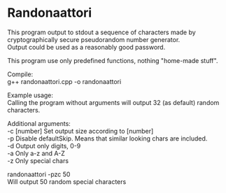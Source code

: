 # Randonaattori  
  
This program output to stdout a sequence of characters made by  
cryptographically secure pseudorandom number generator.  
Output could be used as a reasonably good password.  
  
This program use only predefined functions, nothing "home-made stuff".  
  
Compile:  
g++ randonaattori.cpp -o randonaattori  
  
Example usage:  
Calling the program without arguments will output 32 (as default) random characters.  
  
Additional arguments:  
-c [number] Set output size according to [number]  
-p          Disable defaultSkip. Means that similar looking chars are included.  
-d          Output only digits, 0-9  
-a          Only a-z and A-Z  
-z          Only special chars  
  
randonaattori -pzc 50  
Will output 50 random special characters  
